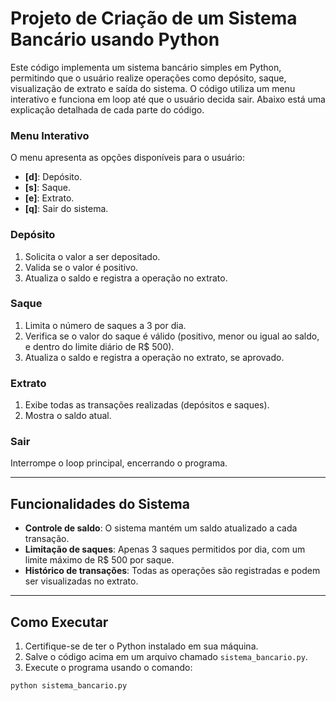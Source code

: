 # Projeto de Criação de um Sistema Bancário usando Python

Este código implementa um sistema bancário simples em Python, permitindo que o usuário realize operações como depósito, saque, visualização de extrato e saída do sistema. O código utiliza um menu interativo e funciona em loop até que o usuário decida sair. Abaixo está uma explicação detalhada de cada parte do código.

### Menu Interativo

O menu apresenta as opções disponíveis para o usuário:
- **[d]**: Depósito.
- **[s]**: Saque.
- **[e]**: Extrato.
- **[q]**: Sair do sistema.

### Depósito

1. Solicita o valor a ser depositado.
2. Valida se o valor é positivo.
3. Atualiza o saldo e registra a operação no extrato.

### Saque

1. Limita o número de saques a 3 por dia.
2. Verifica se o valor do saque é válido (positivo, menor ou igual ao saldo, e dentro do limite diário de R$ 500).
3. Atualiza o saldo e registra a operação no extrato, se aprovado.

### Extrato

1. Exibe todas as transações realizadas (depósitos e saques).
2. Mostra o saldo atual.

### Sair

Interrompe o loop principal, encerrando o programa.

---

## Funcionalidades do Sistema

- **Controle de saldo**: O sistema mantém um saldo atualizado a cada transação.
- **Limitação de saques**: Apenas 3 saques permitidos por dia, com um limite máximo de R$ 500 por saque.
- **Histórico de transações**: Todas as operações são registradas e podem ser visualizadas no extrato.

---

## Como Executar

1. Certifique-se de ter o Python instalado em sua máquina.
2. Salve o código acima em um arquivo chamado `sistema_bancario.py`.
3. Execute o programa usando o comando:

```bash
python sistema_bancario.py
```
